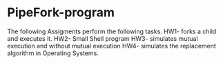 # PipeFork-program
The following Assigments perform the following tasks.
HW1- forks a child and executes it.
HW2- Small Shell program
HW3- simulates mutual execution and without mutual execution
HW4- simulates the replacement algorithm in Operating Systems.
